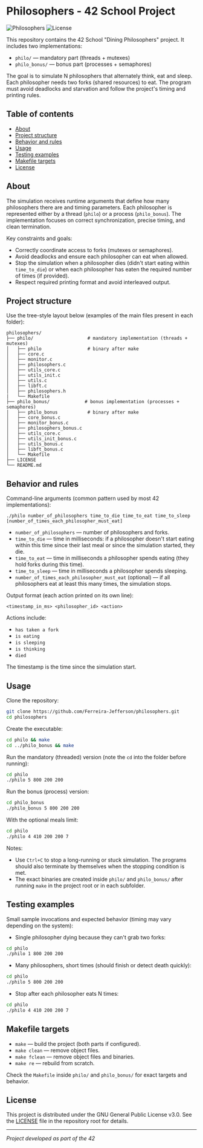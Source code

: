 # Philosophers - 42 School Project

![Philosophers](https://img.shields.io/badge/42-Philosophers-blue?style=for-the-badge)
![License](https://img.shields.io/badge/License-GPLv3-green?style=for-the-badge)

This repository contains the 42 School "Dining Philosophers" project. It includes two implementations:

- `philo/` — mandatory part (threads + mutexes)
- `philo_bonus/` — bonus part (processes + semaphores)

The goal is to simulate N philosophers that alternately think, eat and sleep. Each philosopher needs two forks (shared resources) to eat. The program must avoid deadlocks and starvation and follow the project's timing and printing rules.

## Table of contents

- [About](#about)
- [Project structure](#project-structure)
- [Behavior and rules](#behavior-and-rules)
- [Usage](#usage)
- [Testing examples](#testing-examples)
- [Makefile targets](#makefile-targets)
- [License](#license)

## About

The simulation receives runtime arguments that define how many philosophers there are and timing parameters. Each philosopher is represented either by a thread (`philo`) or a process (`philo_bonus`). The implementation focuses on correct synchronization, precise timing, and clean termination.

Key constraints and goals:

- Correctly coordinate access to forks (mutexes or semaphores).
- Avoid deadlocks and ensure each philosopher can eat when allowed.
- Stop the simulation when a philosopher dies (didn't start eating within `time_to_die`) or when each philosopher has eaten the required number of times (if provided).
- Respect required printing format and avoid interleaved output.

## Project structure

Use the tree-style layout below (examples of the main files present in each folder):

```
philosophers/
├── philo/                    # mandatory implementation (threads + mutexes)
│   ├── philo                 # binary after make
│   ├── core.c
│   ├── monitor.c
│   ├── philosophers.c
│   ├── utils_core.c
│   ├── utils_init.c
│   ├── utils.c
│   ├── libft.c
│   ├── philosophers.h
|	└── Makefile 
├── philo_bonus/             # bonus implementation (processes + semaphores)
│   ├── philo_bonus           # binary after make
│   ├── core_bonus.c
│   ├── monitor_bonus.c
│   ├── philosophers_bonus.c
│   ├── utils_core.c
│   ├── utils_init_bonus.c
│   ├── utils_bonus.c
│   ├── libft_bonus.c
│   └── Makefile 
├── LICENSE
└── README.md
```

## Behavior and rules

Command-line arguments (common pattern used by most 42 implementations):

```
./philo number_of_philosophers time_to_die time_to_eat time_to_sleep [number_of_times_each_philosopher_must_eat]
```

- `number_of_philosophers` — number of philosophers and forks.
- `time_to_die` — time in milliseconds: if a philosopher doesn't start eating within this time since their last meal or since the simulation started, they die.
- `time_to_eat` — time in milliseconds a philosopher spends eating (they hold forks during this time).
- `time_to_sleep` — time in milliseconds a philosopher spends sleeping.
- `number_of_times_each_philosopher_must_eat` (optional) — if all philosophers eat at least this many times, the simulation stops.

Output format (each action printed on its own line):

```
<timestamp_in_ms> <philosopher_id> <action>
```

Actions include:
- `has taken a fork`
- `is eating`
- `is sleeping`
- `is thinking`
- `died`

The timestamp is the time since the simulation start.

## Usage

Clone the repository:

```bash
git clone https://github.com/Ferreira-Jefferson/philosophers.git
cd philosophers
```

Create the executable:

```bash
cd philo && make
cd ../philo_bonus && make
```

Run the mandatory (threaded) version (note the `cd` into the folder before running):

```bash
cd philo
./philo 5 800 200 200
```

Run the bonus (process) version:

```bash
cd philo_bonus
./philo_bonus 5 800 200 200
```

With the optional meals limit:

```bash
cd philo
./philo 4 410 200 200 7
```

Notes:

- Use `Ctrl+C` to stop a long-running or stuck simulation. The programs should also terminate by themselves when the stopping condition is met.
- The exact binaries are created inside `philo/` and `philo_bonus/` after running `make` in the project root or in each subfolder.


## Testing examples

Small sample invocations and expected behavior (timing may vary depending on the system):

- Single philosopher dying because they can't grab two forks:

```bash
cd philo
./philo 1 800 200 200
```

- Many philosophers, short times (should finish or detect death quickly):

```bash
cd philo
./philo 5 800 200 200
```

- Stop after each philosopher eats N times:

```bash
cd philo
./philo 4 410 200 200 7
```

## Makefile targets

- `make` — build the project (both parts if configured).
- `make clean` — remove object files.
- `make fclean` — remove object files and binaries.
- `make re` — rebuild from scratch.

Check the `Makefile` inside `philo/` and `philo_bonus/` for exact targets and behavior.

## License

This project is distributed under the GNU General Public License v3.0. See the [LICENSE](LICENSE) file in the repository root for details.

---

*Project developed as part of the 42*
